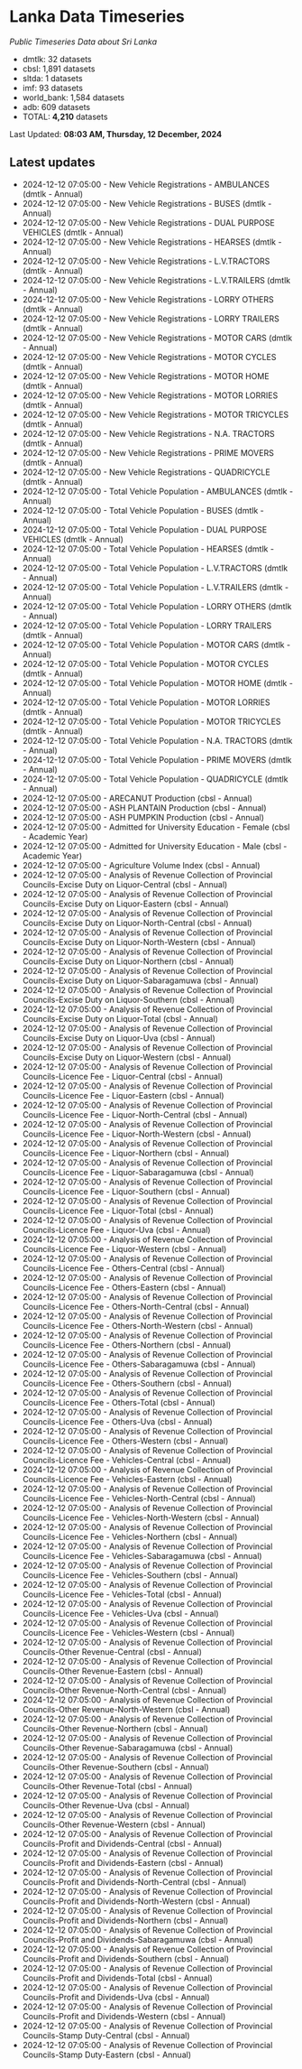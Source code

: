 # Lanka Data Timeseries
*Public Timeseries Data about Sri Lanka*

* dmtlk: 32 datasets
* cbsl: 1,891 datasets
* sltda: 1 datasets
* imf: 93 datasets
* world_bank: 1,584 datasets
* adb: 609 datasets
* TOTAL: **4,210** datasets

Last Updated: **08:03 AM, Thursday, 12 December, 2024**

## Latest updates

* 2024-12-12 07:05:00 - New Vehicle Registrations - AMBULANCES (dmtlk - Annual)
* 2024-12-12 07:05:00 - New Vehicle Registrations - BUSES (dmtlk - Annual)
* 2024-12-12 07:05:00 - New Vehicle Registrations - DUAL PURPOSE VEHICLES (dmtlk - Annual)
* 2024-12-12 07:05:00 - New Vehicle Registrations - HEARSES (dmtlk - Annual)
* 2024-12-12 07:05:00 - New Vehicle Registrations - L.V.TRACTORS (dmtlk - Annual)
* 2024-12-12 07:05:00 - New Vehicle Registrations - L.V.TRAILERS (dmtlk - Annual)
* 2024-12-12 07:05:00 - New Vehicle Registrations - LORRY OTHERS (dmtlk - Annual)
* 2024-12-12 07:05:00 - New Vehicle Registrations - LORRY TRAILERS (dmtlk - Annual)
* 2024-12-12 07:05:00 - New Vehicle Registrations - MOTOR CARS (dmtlk - Annual)
* 2024-12-12 07:05:00 - New Vehicle Registrations - MOTOR CYCLES (dmtlk - Annual)
* 2024-12-12 07:05:00 - New Vehicle Registrations - MOTOR HOME (dmtlk - Annual)
* 2024-12-12 07:05:00 - New Vehicle Registrations - MOTOR LORRIES (dmtlk - Annual)
* 2024-12-12 07:05:00 - New Vehicle Registrations - MOTOR TRICYCLES (dmtlk - Annual)
* 2024-12-12 07:05:00 - New Vehicle Registrations - N.A. TRACTORS (dmtlk - Annual)
* 2024-12-12 07:05:00 - New Vehicle Registrations - PRIME MOVERS (dmtlk - Annual)
* 2024-12-12 07:05:00 - New Vehicle Registrations - QUADRICYCLE (dmtlk - Annual)
* 2024-12-12 07:05:00 - Total Vehicle Population - AMBULANCES (dmtlk - Annual)
* 2024-12-12 07:05:00 - Total Vehicle Population - BUSES (dmtlk - Annual)
* 2024-12-12 07:05:00 - Total Vehicle Population - DUAL PURPOSE VEHICLES (dmtlk - Annual)
* 2024-12-12 07:05:00 - Total Vehicle Population - HEARSES (dmtlk - Annual)
* 2024-12-12 07:05:00 - Total Vehicle Population - L.V.TRACTORS (dmtlk - Annual)
* 2024-12-12 07:05:00 - Total Vehicle Population - L.V.TRAILERS (dmtlk - Annual)
* 2024-12-12 07:05:00 - Total Vehicle Population - LORRY OTHERS (dmtlk - Annual)
* 2024-12-12 07:05:00 - Total Vehicle Population - LORRY TRAILERS (dmtlk - Annual)
* 2024-12-12 07:05:00 - Total Vehicle Population - MOTOR CARS (dmtlk - Annual)
* 2024-12-12 07:05:00 - Total Vehicle Population - MOTOR CYCLES (dmtlk - Annual)
* 2024-12-12 07:05:00 - Total Vehicle Population - MOTOR HOME (dmtlk - Annual)
* 2024-12-12 07:05:00 - Total Vehicle Population - MOTOR LORRIES (dmtlk - Annual)
* 2024-12-12 07:05:00 - Total Vehicle Population - MOTOR TRICYCLES (dmtlk - Annual)
* 2024-12-12 07:05:00 - Total Vehicle Population - N.A. TRACTORS (dmtlk - Annual)
* 2024-12-12 07:05:00 - Total Vehicle Population - PRIME MOVERS (dmtlk - Annual)
* 2024-12-12 07:05:00 - Total Vehicle Population - QUADRICYCLE (dmtlk - Annual)
* 2024-12-12 07:05:00 - ARECANUT Production (cbsl - Annual)
* 2024-12-12 07:05:00 - ASH PLANTAIN Production (cbsl - Annual)
* 2024-12-12 07:05:00 - ASH PUMPKIN Production (cbsl - Annual)
* 2024-12-12 07:05:00 - Admitted for University Education - Female (cbsl - Academic Year)
* 2024-12-12 07:05:00 - Admitted for University Education - Male (cbsl - Academic Year)
* 2024-12-12 07:05:00 - Agriculture Volume Index (cbsl - Annual)
* 2024-12-12 07:05:00 - Analysis of Revenue Collection of Provincial Councils-Excise Duty on Liquor-Central (cbsl - Annual)
* 2024-12-12 07:05:00 - Analysis of Revenue Collection of Provincial Councils-Excise Duty on Liquor-Eastern (cbsl - Annual)
* 2024-12-12 07:05:00 - Analysis of Revenue Collection of Provincial Councils-Excise Duty on Liquor-North-Central (cbsl - Annual)
* 2024-12-12 07:05:00 - Analysis of Revenue Collection of Provincial Councils-Excise Duty on Liquor-North-Western (cbsl - Annual)
* 2024-12-12 07:05:00 - Analysis of Revenue Collection of Provincial Councils-Excise Duty on Liquor-Northern (cbsl - Annual)
* 2024-12-12 07:05:00 - Analysis of Revenue Collection of Provincial Councils-Excise Duty on Liquor-Sabaragamuwa (cbsl - Annual)
* 2024-12-12 07:05:00 - Analysis of Revenue Collection of Provincial Councils-Excise Duty on Liquor-Southern (cbsl - Annual)
* 2024-12-12 07:05:00 - Analysis of Revenue Collection of Provincial Councils-Excise Duty on Liquor-Total (cbsl - Annual)
* 2024-12-12 07:05:00 - Analysis of Revenue Collection of Provincial Councils-Excise Duty on Liquor-Uva (cbsl - Annual)
* 2024-12-12 07:05:00 - Analysis of Revenue Collection of Provincial Councils-Excise Duty on Liquor-Western (cbsl - Annual)
* 2024-12-12 07:05:00 - Analysis of Revenue Collection of Provincial Councils-Licence Fee - Liquor-Central (cbsl - Annual)
* 2024-12-12 07:05:00 - Analysis of Revenue Collection of Provincial Councils-Licence Fee - Liquor-Eastern (cbsl - Annual)
* 2024-12-12 07:05:00 - Analysis of Revenue Collection of Provincial Councils-Licence Fee - Liquor-North-Central (cbsl - Annual)
* 2024-12-12 07:05:00 - Analysis of Revenue Collection of Provincial Councils-Licence Fee - Liquor-North-Western (cbsl - Annual)
* 2024-12-12 07:05:00 - Analysis of Revenue Collection of Provincial Councils-Licence Fee - Liquor-Northern (cbsl - Annual)
* 2024-12-12 07:05:00 - Analysis of Revenue Collection of Provincial Councils-Licence Fee - Liquor-Sabaragamuwa (cbsl - Annual)
* 2024-12-12 07:05:00 - Analysis of Revenue Collection of Provincial Councils-Licence Fee - Liquor-Southern (cbsl - Annual)
* 2024-12-12 07:05:00 - Analysis of Revenue Collection of Provincial Councils-Licence Fee - Liquor-Total (cbsl - Annual)
* 2024-12-12 07:05:00 - Analysis of Revenue Collection of Provincial Councils-Licence Fee - Liquor-Uva (cbsl - Annual)
* 2024-12-12 07:05:00 - Analysis of Revenue Collection of Provincial Councils-Licence Fee - Liquor-Western (cbsl - Annual)
* 2024-12-12 07:05:00 - Analysis of Revenue Collection of Provincial Councils-Licence Fee - Others-Central (cbsl - Annual)
* 2024-12-12 07:05:00 - Analysis of Revenue Collection of Provincial Councils-Licence Fee - Others-Eastern (cbsl - Annual)
* 2024-12-12 07:05:00 - Analysis of Revenue Collection of Provincial Councils-Licence Fee - Others-North-Central (cbsl - Annual)
* 2024-12-12 07:05:00 - Analysis of Revenue Collection of Provincial Councils-Licence Fee - Others-North-Western (cbsl - Annual)
* 2024-12-12 07:05:00 - Analysis of Revenue Collection of Provincial Councils-Licence Fee - Others-Northern (cbsl - Annual)
* 2024-12-12 07:05:00 - Analysis of Revenue Collection of Provincial Councils-Licence Fee - Others-Sabaragamuwa (cbsl - Annual)
* 2024-12-12 07:05:00 - Analysis of Revenue Collection of Provincial Councils-Licence Fee - Others-Southern (cbsl - Annual)
* 2024-12-12 07:05:00 - Analysis of Revenue Collection of Provincial Councils-Licence Fee - Others-Total (cbsl - Annual)
* 2024-12-12 07:05:00 - Analysis of Revenue Collection of Provincial Councils-Licence Fee - Others-Uva (cbsl - Annual)
* 2024-12-12 07:05:00 - Analysis of Revenue Collection of Provincial Councils-Licence Fee - Others-Western (cbsl - Annual)
* 2024-12-12 07:05:00 - Analysis of Revenue Collection of Provincial Councils-Licence Fee - Vehicles-Central (cbsl - Annual)
* 2024-12-12 07:05:00 - Analysis of Revenue Collection of Provincial Councils-Licence Fee - Vehicles-Eastern (cbsl - Annual)
* 2024-12-12 07:05:00 - Analysis of Revenue Collection of Provincial Councils-Licence Fee - Vehicles-North-Central (cbsl - Annual)
* 2024-12-12 07:05:00 - Analysis of Revenue Collection of Provincial Councils-Licence Fee - Vehicles-North-Western (cbsl - Annual)
* 2024-12-12 07:05:00 - Analysis of Revenue Collection of Provincial Councils-Licence Fee - Vehicles-Northern (cbsl - Annual)
* 2024-12-12 07:05:00 - Analysis of Revenue Collection of Provincial Councils-Licence Fee - Vehicles-Sabaragamuwa (cbsl - Annual)
* 2024-12-12 07:05:00 - Analysis of Revenue Collection of Provincial Councils-Licence Fee - Vehicles-Southern (cbsl - Annual)
* 2024-12-12 07:05:00 - Analysis of Revenue Collection of Provincial Councils-Licence Fee - Vehicles-Total (cbsl - Annual)
* 2024-12-12 07:05:00 - Analysis of Revenue Collection of Provincial Councils-Licence Fee - Vehicles-Uva (cbsl - Annual)
* 2024-12-12 07:05:00 - Analysis of Revenue Collection of Provincial Councils-Licence Fee - Vehicles-Western (cbsl - Annual)
* 2024-12-12 07:05:00 - Analysis of Revenue Collection of Provincial Councils-Other Revenue-Central (cbsl - Annual)
* 2024-12-12 07:05:00 - Analysis of Revenue Collection of Provincial Councils-Other Revenue-Eastern (cbsl - Annual)
* 2024-12-12 07:05:00 - Analysis of Revenue Collection of Provincial Councils-Other Revenue-North-Central (cbsl - Annual)
* 2024-12-12 07:05:00 - Analysis of Revenue Collection of Provincial Councils-Other Revenue-North-Western (cbsl - Annual)
* 2024-12-12 07:05:00 - Analysis of Revenue Collection of Provincial Councils-Other Revenue-Northern (cbsl - Annual)
* 2024-12-12 07:05:00 - Analysis of Revenue Collection of Provincial Councils-Other Revenue-Sabaragamuwa (cbsl - Annual)
* 2024-12-12 07:05:00 - Analysis of Revenue Collection of Provincial Councils-Other Revenue-Southern (cbsl - Annual)
* 2024-12-12 07:05:00 - Analysis of Revenue Collection of Provincial Councils-Other Revenue-Total (cbsl - Annual)
* 2024-12-12 07:05:00 - Analysis of Revenue Collection of Provincial Councils-Other Revenue-Uva (cbsl - Annual)
* 2024-12-12 07:05:00 - Analysis of Revenue Collection of Provincial Councils-Other Revenue-Western (cbsl - Annual)
* 2024-12-12 07:05:00 - Analysis of Revenue Collection of Provincial Councils-Profit and Dividends-Central (cbsl - Annual)
* 2024-12-12 07:05:00 - Analysis of Revenue Collection of Provincial Councils-Profit and Dividends-Eastern (cbsl - Annual)
* 2024-12-12 07:05:00 - Analysis of Revenue Collection of Provincial Councils-Profit and Dividends-North-Central (cbsl - Annual)
* 2024-12-12 07:05:00 - Analysis of Revenue Collection of Provincial Councils-Profit and Dividends-North-Western (cbsl - Annual)
* 2024-12-12 07:05:00 - Analysis of Revenue Collection of Provincial Councils-Profit and Dividends-Northern (cbsl - Annual)
* 2024-12-12 07:05:00 - Analysis of Revenue Collection of Provincial Councils-Profit and Dividends-Sabaragamuwa (cbsl - Annual)
* 2024-12-12 07:05:00 - Analysis of Revenue Collection of Provincial Councils-Profit and Dividends-Southern (cbsl - Annual)
* 2024-12-12 07:05:00 - Analysis of Revenue Collection of Provincial Councils-Profit and Dividends-Total (cbsl - Annual)
* 2024-12-12 07:05:00 - Analysis of Revenue Collection of Provincial Councils-Profit and Dividends-Uva (cbsl - Annual)
* 2024-12-12 07:05:00 - Analysis of Revenue Collection of Provincial Councils-Profit and Dividends-Western (cbsl - Annual)
* 2024-12-12 07:05:00 - Analysis of Revenue Collection of Provincial Councils-Stamp Duty-Central (cbsl - Annual)
* 2024-12-12 07:05:00 - Analysis of Revenue Collection of Provincial Councils-Stamp Duty-Eastern (cbsl - Annual)